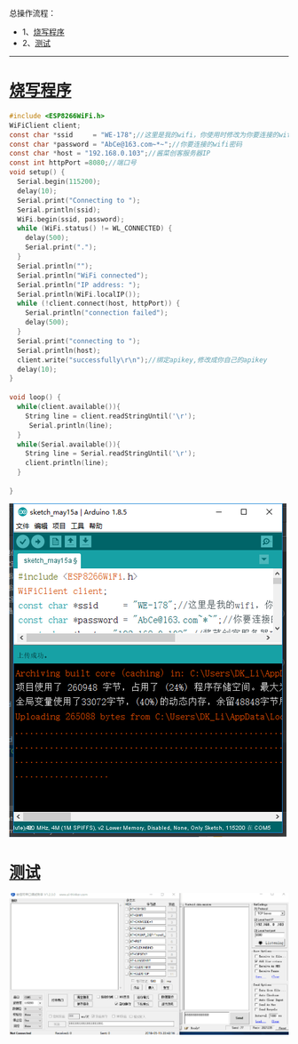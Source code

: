 总操作流程：
- 1、[烧写程序](#WiFiduino-01)
- 2、[测试](#WiFiduino-02)

***
# <a name="WiFiduino-01" href="#" >烧写程序</a>
```c
#include <ESP8266WiFi.h>
WiFiClient client;
const char *ssid     = "WE-178";//这里是我的wifi，你使用时修改为你要连接的wifi ssid
const char *password = "AbCe@163.com~*~";//你要连接的wifi密码
const char *host = "192.168.0.103";//酱菜创客服务器IP
const int httpPort =8080;//端口号
void setup() {
  Serial.begin(115200);
  delay(10);
  Serial.print("Connecting to ");
  Serial.println(ssid);
  WiFi.begin(ssid, password);
  while (WiFi.status() != WL_CONNECTED) {
    delay(500);
    Serial.print(".");
  }
  Serial.println("");
  Serial.println("WiFi connected");
  Serial.println("IP address: ");
  Serial.println(WiFi.localIP());
  while (!client.connect(host, httpPort)) {
    Serial.println("connection failed");
    delay(500);
  }
  Serial.print("connecting to ");
  Serial.println(host);
  client.write("successfully\r\n");//绑定apikey,修改成你自己的apikey
  delay(10);
}

void loop() {
  while(client.available()){
    String line = client.readStringUntil('\r');
     Serial.println(line);
  }
  while(Serial.available()){
    String line = Serial.readStringUntil('\r');
    client.println(line);
  }

}
```

![](image/2-1.png)
# <a name="WiFiduino-02" href="#" >测试</a>
![](image/2-2.gif)
